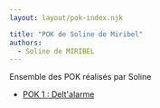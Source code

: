 ```yaml
---
layout: layout/pok-index.njk

title: "POK de Soline de Miribel"
authors:
  - Soline de MIRIBEL
---
```


Ensemble des POK réalisés par Soline

* [POK 1 : Delt'alarme](./temps-1)

